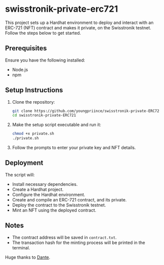 # swisstronik-private-erc721

This project sets up a Hardhat environment to deploy and interact with an ERC-721 (NFT) contract and makes it private, on the Swisstronik testnet. Follow the steps below to get started.

## Prerequisites

Ensure you have the following installed:
- Node.js
- npm

## Setup Instructions

1. Clone the repository:
    ```sh
    git clone https://github.com/youngpriince/swisstronik-private-ERC721.git
    cd swisstronik-private-ERC721
    ```

2. Make the setup script executable and run it:
    ```sh
    chmod +x private.sh
    ./private.sh
    ```

3. Follow the prompts to enter your private key and NFT details.

## Deployment

The script will:
- Install necessary dependencies.
- Create a Hardhat project.
- Configure the Hardhat environment.
- Create and compile an ERC-721 contract, and its private.
- Deploy the contract to the Swisstronik testnet.
- Mint an NFT using the deployed contract.

## Notes

- The contract address will be saved in `contract.txt`.
- The transaction hash for the minting process will be printed in the terminal.

Huge thanks to [Dante](https://github.com/dante4rt).
